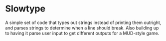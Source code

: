 # Slowtype
A simple set of code that types out strings instead of printing them outright, and parses strings to determine when a line should break. Also building up to having it parse user input to get different outputs for a MUD-style game.
